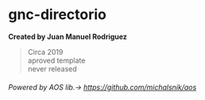 # gnc-directorio

**Created by Juan Manuel Rodriguez**<br>
> Circa 2019<br>
aproved template<br>
never released<br>
###### Powered by AOS lib.-> https://github.com/michalsnik/aos ######
